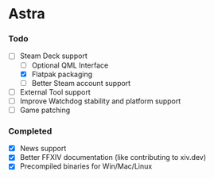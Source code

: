 # Astra

### Todo
- [ ] Steam Deck support
    - [ ] Optional QML Interface
    - [X] Flatpak packaging
    - [ ] Better Steam account support
- [ ] External Tool support
- [ ] Improve Watchdog stability and platform support
- [ ] Game patching

### Completed
- [x] News support
- [x] Better FFXIV documentation (like contributing to xiv.dev)
- [x] Precompiled binaries for Win/Mac/Linux